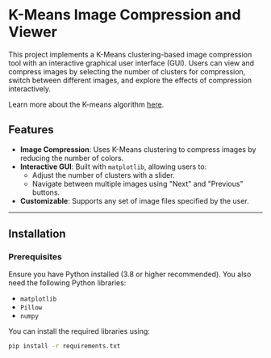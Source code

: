 # K-Means Image Compression and Viewer

This project implements a K-Means clustering-based image compression tool with an interactive graphical user interface (GUI). Users can view and compress images by selecting the number of clusters for compression, switch between different images, and explore the effects of compression interactively.

Learn more about the K-means algorithm [here](https://www.geeksforgeeks.org/k-means-clustering-introduction/).

## Features
- **Image Compression**: Uses K-Means clustering to compress images by reducing the number of colors.
- **Interactive GUI**: Built with `matplotlib`, allowing users to:
  - Adjust the number of clusters with a slider.
  - Navigate between multiple images using "Next" and "Previous" buttons.
- **Customizable**: Supports any set of image files specified by the user.

---

## Installation

### Prerequisites
Ensure you have Python installed (3.8 or higher recommended). You also need the following Python libraries:
- `matplotlib`
- `Pillow`
- `numpy`

You can install the required libraries using:

```bash
pip install -r requirements.txt
